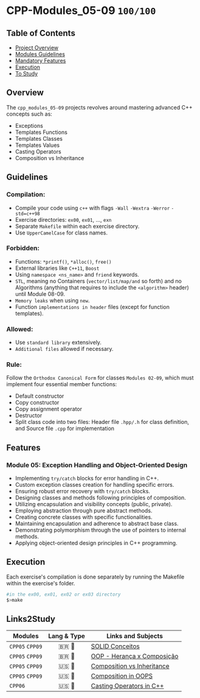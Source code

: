# CPP-Modules_05-09 `100/100`



## Table of Contents
- [Project Overview](#overview)
- [Modules Guidelines](#guidelines)
- [Mandatory Features](#features)
- [Execution](#execution)
- [To Study](#Links2Study)

## Overview
The `cpp_modules_05-09` projects revolves around mastering advanced C++ concepts such as:
- Exceptions
- Templates Functions 
- Templates Classes 
- Templates Values
- Casting Operators
- Composition vs Inheritance  
  
## Guidelines

### Compilation:

- Compile your code using `c++` with flags `-Wall` `-Wextra` `-Werror` `-std=c++98`
- Exercise directories: `ex00`, `ex01`, ..., `exn`
- Separate `Makefile` within each exercise directory.
- Use `UpperCamelCase` for class names.

### Forbidden:

- Functions: `*printf()`, `*alloc()`, `free()`
- External libraries like `C++11`, `Boost`
- Using `namespace <ns_name>` and `friend` keywords.
- `STL`, meaning no Containers (`vector/list/map/and` so forth) and no Algorithms (anything that requires to include the `<algorithm>` header) until Module 08-09.
- `Memory leaks` when using `new`.
- Function `implementations in header` files (except for function templates).

### Allowed:

- Use `standard library` extensively.
- `Additional files` allowed if necessary.

### Rule:
Follow the `Orthodox Canonical Form` for classes `Modules 02-09`, which must implement four essential member functions:
- Default constructor
- Copy constructor
- Copy assignment operator
- Destructor
- Split class code into two files: Header file `.hpp/.h` for class definition, and Source file `.cpp` for implementation

## Features

### Module 05: Exception Handling and Object-Oriented Design

- Implementing `try/catch` blocks for error handling in C++.
- Custom exception classes creation for handling specific errors.
- Ensuring robust error recovery with `try/catch` blocks.
- Designing classes and methods following principles of composition.
- Utilizing encapsulation and visibility concepts (public, private).
- Employing abstraction through pure abstract methods.
- Creating concrete classes with specific functionalities.
- Maintaining encapsulation and adherence to abstract base class.
- Demonstrating polymorphism through the use of pointers to internal methods.
- Applying object-oriented design principles in C++ programming.

## Execution
Each exercise's compilation is done separately by running the Makefile within the exercise's folder.  
```bash
#in the ex00, ex01, ex02 or ex03 directory
$>make

```
## Links2Study
|Modules|Lang & Type| Links and Subjects |
|----------------|:----:|--------------------|
|`CPP05` `CPP09` | 🇧🇷  📄 | [SOLID Conceitos](https://www.macoratti.net/11/05/pa_solid.htm)|  
|`CPP05` `CPP09` | 🇧🇷  📄 |[OOP - Herança x Composição](https://www.macoratti.net/11/05/oop_cph1.htm)|  
|`CPP05` `CPP09` | 🇺🇸  📄 |[Composition vs Inheritance](https://www.digitalocean.com/community/tutorials/composition-vs-inheritance)|  
|`CPP05` `CPP09` | 🇺🇸  📄 |[Composition in OOPS](https://www.educba.com/composition-in-oops/)|  
|`CPP06`         | 🇺🇸  📄 |[Casting Operators in C++](https://www.geeksforgeeks.org/casting-operators-in-cpp/)|  
